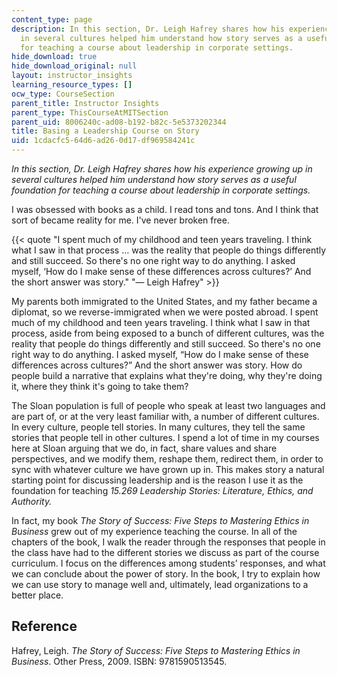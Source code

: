 ```yaml
---
content_type: page
description: In this section, Dr. Leigh Hafrey shares how his experience growing up
  in several cultures helped him understand how story serves as a useful foundation
  for teaching a course about leadership in corporate settings.
hide_download: true
hide_download_original: null
layout: instructor_insights
learning_resource_types: []
ocw_type: CourseSection
parent_title: Instructor Insights
parent_type: ThisCourseAtMITSection
parent_uid: 8006240c-ad08-b192-b82c-5e5373202344
title: Basing a Leadership Course on Story
uid: 1cdacfc5-64d6-ad26-0d17-df969584241c
---
```


_In this section, Dr. Leigh Hafrey shares how his experience growing up in several cultures helped him understand how story serves as a useful foundation for teaching a course about leadership in corporate settings._

I was obsessed with books as a child. I read tons and tons. And I think that sort of became reality for me. I've never broken free.

{{< quote "I spent much of my childhood and teen years traveling. I think what I saw in that process … was the reality that people do things differently and still succeed. So there's no one right way to do anything. I asked myself, ‘How do I make sense of these differences across cultures?’ And the short answer was story." "— Leigh Hafrey" >}}

My parents both immigrated to the United States, and my father became a diplomat, so we reverse-immigrated when we were posted abroad. I spent much of my childhood and teen years traveling. I think what I saw in that process, aside from being exposed to a bunch of different cultures, was the reality that people do things differently and still succeed. So there's no one right way to do anything. I asked myself, “How do I make sense of these differences across cultures?” And the short answer was story. How do people build a narrative that explains what they're doing, why they're doing it, where they think it's going to take them?

The Sloan population is full of people who speak at least two languages and are part of, or at the very least familiar with, a number of different cultures. In every culture, people tell stories. In many cultures, they tell the same stories that people tell in other cultures. I spend a lot of time in my courses here at Sloan arguing that we do, in fact, share values and share perspectives, and we modify them, reshape them, redirect them, in order to sync with whatever culture we have grown up in. This makes story a natural starting point for discussing leadership and is the reason I use it as the foundation for teaching _15.269 Leadership Stories: Literature, Ethics, and Authority._

In fact, my book _The Story of Success: Five Steps to Mastering Ethics in Business_ grew out of my experience teaching the course. In all of the chapters of the book, I walk the reader through the responses that people in the class have had to the different stories we discuss as part of the course curriculum. I focus on the differences among students’ responses, and what we can conclude about the power of story. In the book, I try to explain how we can use story to manage well and, ultimately, lead organizations to a better place.

Reference
---------

Hafrey, Leigh. _The Story of Success: Five Steps to Mastering Ethics in Business_. Other Press, 2009. ISBN: 9781590513545.
